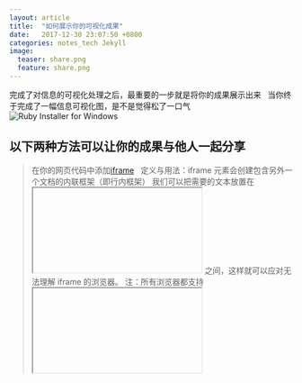```yaml
---
layout: article
title:  "如何展示你的可视化成果"
date:   2017-12-30 23:07:50 +0800
categories: notes_tech Jekyll
image:
  teaser: share.png
  feature: share.png
---
```

完成了对信息的可视化处理之后，最重要的一步就是将你的成果展示出来
 
当你终于完成了一幅信息可视化图，是不是觉得松了一口气
![Ruby Installer for Windows](https://rubyinstaller.org/assets/logo.png)

## 以下两种方法可以让你的成果与他人一起分享

> 在你的网页代码中添加[iframe](http://www.w3school.com.cn/tags/tag_iframe.asp)
 
 定义与用法：iframe 元素会创建包含另外一个文档的内联框架（即行内框架）
 我们可以把需要的文本放置在 <iframe> 和 </iframe> 之间，这样就可以应对无法理解 iframe 的浏览器。
 注：所有浏览器都支持 <iframe> 标签
 
> 把你的可视化成果发布到public上
 
 在你完成故事仪表板的时候，不要急着关闭，除了用[iframe]之外，你还可以把你的可视化成果直接发布出来。
 
 点击工作栏，选择发布的选项
 
## 其他相關討論及策略


[iframe](http://www.w3school.com.cn/tags/tag_iframe.asp)
